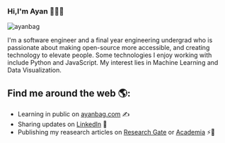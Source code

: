 ### Hi,I'm Ayan 👋👨‍💻

![ayanbag](https://user-images.githubusercontent.com/28982255/88037313-5914f280-cb62-11ea-95e2-3b5e4295d9ad.png)

I'm a software engineer and a final year engineering undergrad who is passionate about making open-source more accessible, and creating technology to elevate people. Some technologies I enjoy working with include Python and JavaScript. My interest lies in Machine Learning and Data Visualization.

## Find me around the web 🌎:

- Learning in public on [ayanbag.com](https://ayanbag.com) ✍
- Sharing updates on [LinkedIn](https://www.linkedin.com/in/ayanbag) 🌱
- Publishing my reasearch articles on [Research Gate](https://www.researchgate.net/profile/Ayan_Bag) or [Academia](https://kgec.academia.edu/AyanBag) ⚡🔭

<!--
**ayanbag/ayanbag** is a ✨ _special_ ✨ repository because its `README.md` (this file) appears on your GitHub profile.

Here are some ideas to get you started:

- 🔭 I’m currently working on ...
- 🌱 I’m currently learning ...
- 👯 I’m looking to collaborate on ...
- 🤔 I’m looking for help with ...
- 💬 Ask me about ...
- 📫 How to reach me: ...
- 😄 Pronouns: ...
- ⚡ Fun fact: ...
-->
